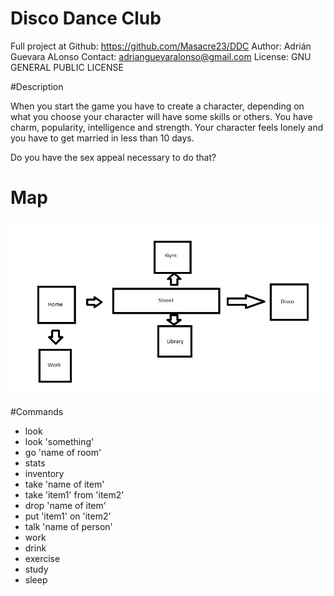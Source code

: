 # Disco Dance Club

Full project at Github: https://github.com/Masacre23/DDC
Author: Adrián Guevara ALonso
Contact: adrianguevaralonso@gmail.com
License: GNU GENERAL PUBLIC LICENSE

#Description

When you start the game you have to create a character, depending on what you choose your character will have some skills or others.
You have charm, popularity, intelligence and strength. Your character feels lonely and you have to get married in less than 10 days.

Do you have the sex appeal necessary to do that?

# Map

![Jekyll](Sin%20título.png)

#Commands

- look
- look 'something'
- go 'name of room'
- stats
- inventory
- take 'name of item'
- take 'item1' from 'item2'
- drop 'name of item'
- put 'item1' on 'item2'
- talk 'name of person'
- work
- drink
- exercise
- study
- sleep

